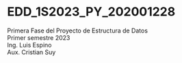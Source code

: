 # EDD_1S2023_PY_202001228
Primera Fase del Proyecto de Estructura de Datos <br>
Primer semestre 2023 <br>
Ing. Luis Espino <br>
Aux. Cristian Suy
